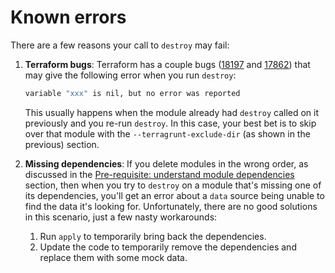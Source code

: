 # Known errors

There are a few reasons your call to `destroy` may fail:

1. **Terraform bugs**: Terraform has a couple bugs ([18197](https://github.com/hashicorp/terraform/issues/18197) and
   [17862](https://github.com/hashicorp/terraform/issues/17862)) that may give the following error when you run
   `destroy`:

    ```bash
    variable "xxx" is nil, but no error was reported
    ```

    This usually happens when the module already had `destroy` called on it previously and you re-run `destroy`. In
    this case, your best bet is to skip over that module with the `--terragrunt-exclude-dir` (as shown in the previous)
    section.

1. **Missing dependencies**: If you delete modules in the wrong order, as discussed in the [Pre-requisite: understand
   module dependencies](#pre-requisite-understand-module-dependencies) section, then when you try to `destroy` on a
   module that's missing one of its dependencies, you'll get an error about a `data` source being unable to find the
   data it's looking for. Unfortunately, there are no good solutions in this scenario, just a few nasty workarounds:

    1. Run `apply` to temporarily bring back the dependencies.
    1. Update the code to temporarily remove the dependencies and replace them with some mock data.

